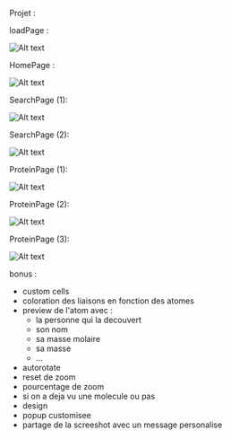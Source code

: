 Projet :

loadPage :

![Alt text](img/1.png=100x100)

HomePage :

![Alt text](img/2.png=100x100)

SearchPage (1):

![Alt text](img/3.png=100x100)

SearchPage (2):

![Alt text](img/4.png=100x100)

ProteinPage (1):

![Alt text](img/5.png=100x100)

ProteinPage (2):

![Alt text](img/6.png=100x100)

ProteinPage (3):

![Alt text](img/7.png=100x100)

bonus :

- custom cells
- coloration des liaisons en fonction des atomes
- preview de l'atom avec :
	- la personne qui la decouvert
	- son nom
	- sa masse molaire
	- sa masse
	- ...
- autorotate
- reset de zoom
- pourcentage de zoom
- si on a deja vu une molecule ou pas
- design
- popup customisee
- partage de la screeshot avec un message personalise
